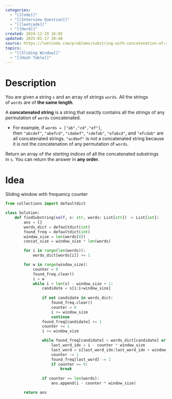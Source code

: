 ```yaml
---
categories:
  - "[[Code]]"
  - "[[Interview Question]]"
  - "[[leetcode]]"
  - "[[Hard]]"
created: 2024-12-19 16:02
updated: 2025-01-17 20:48
source: https://leetcode.com/problems/substring-with-concatenation-of-all-words
topics:
  - "[[Sliding Window]]"
  - "[[Hash Table]]"
---
```

# Description 
You are given a string `s` and an array of strings `words`. All the strings of `words` are of **the same length**.

A **concatenated string** is a string that exactly contains all the strings of any permutation of `words` concatenated.

- For example, if `words = ["ab","cd","ef"]`, then `"abcdef"`, `"abefcd"`, `"cdabef"`, `"cdefab"`, `"efabcd"`, and `"efcdab"` are all concatenated strings. `"acdbef"` is not a concatenated string because it is not the concatenation of any permutation of `words`.

Return an array of _the starting indices_ of all the concatenated substrings in `s`. You can return the answer in **any order**.

# Idea
Sliding window with frequency counter

```python
from collections import defaultdict

class Solution:
    def findSubstring(self, s: str, words: List[str]) -> List[int]:
        ans = []
        words_dict = defaultdict(int)
        found_freq = defaultdict(int)
        window_size = len(words[0])
        concat_size = window_size * len(words)

        for i in range(len(words)):
            words_dict[words[i]] += 1

        for w in range(window_size):
            counter = 0
            found_freq.clear()
            i = w
            while i < len(s) - window_size + 1:
                candidate = s[i:i+window_size]
                
                if not candidate in words_dict:
                    found_freq.clear()
                    counter = 0
                    i += window_size
                    continue
                found_freq[candidate] += 1
                counter += 1
                i += window_size

                while found_freq[candidate] > words_dict[candidate] or counter > len(words):
                    last_word_idx = i - counter * window_size
                    last_word = s[last_word_idx:last_word_idx + window_size]
                    counter -= 1
                    found_freq[last_word] -= 1
                    if counter == 0:
                        break
                
                if counter == len(words):
                    ans.append(i - counter * window_size)

        return ans
``` 